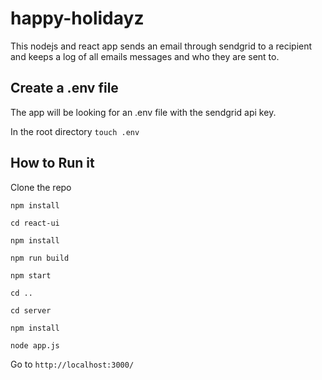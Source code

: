 # happy-holidayz

This nodejs and react app sends an email through sendgrid to a recipient and keeps a log of all emails messages and who they are sent to.

## Create a .env file
The app will be looking for an .env file with the sendgrid api key.

In the root directory `touch .env`


## How to Run it

Clone the repo

`npm install`

`cd react-ui`

`npm install`

`npm run build`

`npm start`

`cd ..`

`cd server`

`npm install`

`node app.js`

Go to `http://localhost:3000/`


